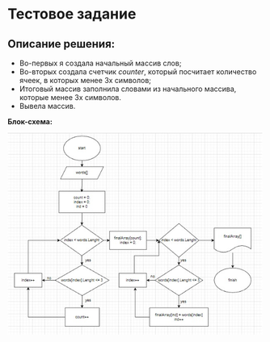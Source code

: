 # Тестовое задание 

## Описание решения:

* Во-первых я создала начальный массив слов;
* Во-вторых создала счетчик *counter*, который посчитает количество ячеек, в которых менее 3х символов;
* Итоговый массив заполнила словами из начального массива, которые менее 3х символов.
* Вывела массив.

**Блок-схема:**

![Блок-схема для тестового задания](Блок-схема.jpg)



